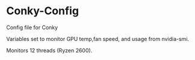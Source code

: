 # Conky-Config
Config file for Conky

Variables set to monitor GPU temp,fan speed, and usage from nvidia-smi.

Monitors 12 threads (Ryzen 2600).
